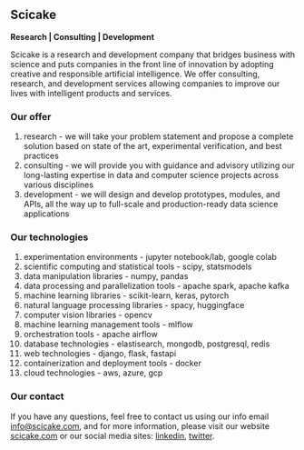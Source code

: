 ## Scicake

**Research | Consulting | Development**

Scicake is a research and development company that bridges business with science and puts companies in the front line of innovation by adopting creative and responsible artificial intelligence. We offer consulting, research, and development services allowing companies to improve our lives with intelligent products and services.

### Our offer
1. research - we will take your problem statement and propose a complete solution based on state of the art, experimental verification, and best practices
2. consulting - we will provide you with guidance and advisory utilizing our long-lasting expertise in data and computer science projects across various disciplines
3. development - we will design and develop prototypes, modules, and APIs, all the way up to full-scale and production-ready data science applications

### Our technologies
1. experimentation environments - jupyter notebook/lab, google colab
2. scientific computing and statistical tools - scipy, statsmodels
3. data manipulation libraries - numpy, pandas
4. data processing and parallelization tools - apache spark, apache kafka
5. machine learning libraries - scikit-learn, keras, pytorch
6. natural language processing libraries - spacy, huggingface
7. computer vision libraries - opencv
8. machine learning management tools - mlflow
9. orchestration tools - apache airflow
10. database technologies - elastisearch, mongodb, postgresql, redis
11. web technologies - django, flask, fastapi
12. containerization and deployment tools - docker
13. cloud technologies - aws, azure, gcp

### Our contact
If you have any questions, feel free to contact us using our info email <info@scicake.com>, and for more information, please visit our website [scicake.com](http://www.scicake.com/) or our social media sites: [linkedin](https://www.linkedin.com/company/scicake/), [twitter](https://twitter.com/Scicake1/).
